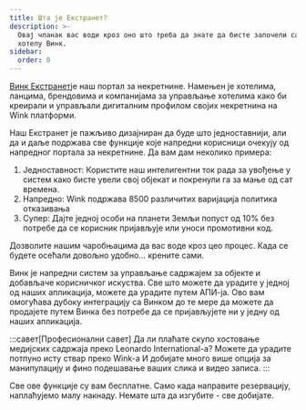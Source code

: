 ```yaml
---
title: Шта је Екстранет?
description: >-
  Овај чланак вас води кроз оно што треба да знате да бисте започели са радом на
  хотелу Винк.
sidebar:
  order: 0
---
```

[Винк Екстранет](https://extranet.wink.travel)је наш портал за некретнине. Намењен је хотелима, ланцима, брендовима и компанијама за управљање хотелима како би креирали и управљали дигиталним профилом својих некретнина на Wink платформи.

Наш Екстранет је пажљиво дизајниран да буде што једноставнији, али да и даље подржава све функције које напредни корисници очекују од напредног портала за некретнине. Да вам дам неколико примера:

1. Једноставност: Користите наш интелигентни ток рада за увођење у систем како бисте увели свој објекат и покренули га за мање од сат времена.
2. Напредно: Wink подржава 8500 различитих варијација политика отказивања
3. Супер: Дајте једној особи на планети Земљи попуст од 10% без потребе да се корисник пријављује или уноси промотивни код.

Дозволите нашим чаробњацима да вас воде кроз цео процес. Када се будете осећали довољно удобно... крените сами.

Винк је напредни систем за управљање садржајем за објекте и добављаче корисничког искуства. Све што можете да урадите у једној од наших апликација, можете да урадите путем АПИ-ја. Ово вам омогућава дубоку интеграцију са Винком до те мере да можете да продајете путем Винка без потребе да се пријављујете ни у једну од наших апликација.

:::савет\[Професионални савет]
Да ли плаћате скупо хостовање медијских садржаја преко Leonardo International-а? Можете да урадите потпуно исту ствар преко Wink-а И добијате много више опција за манипулацију и фино подешавање ваших слика и видео записа.
:::

Све ове функције су вам бесплатне. Само када направите резервацију, наплаћујемо малу накнаду. Немате шта да изгубите - све добијате.

